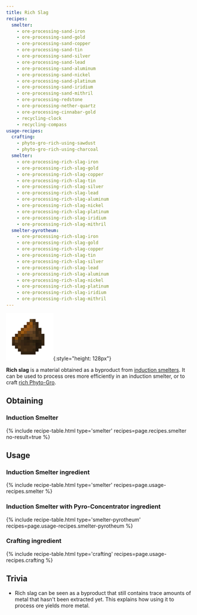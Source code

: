 ```yaml
---
title: Rich Slag
recipes:
  smelter:
    - ore-processing-sand-iron
    - ore-processing-sand-gold
    - ore-processing-sand-copper
    - ore-processing-sand-tin
    - ore-processing-sand-silver
    - ore-processing-sand-lead
    - ore-processing-sand-aluminum
    - ore-processing-sand-nickel
    - ore-processing-sand-platinum
    - ore-processing-sand-iridium
    - ore-processing-sand-mithril
    - ore-processing-redstone
    - ore-processing-nether-quartz
    - ore-processing-cinnabar-gold
    - recycling-clock
    - recycling-compass
usage-recipes:
  crafting:
    - phyto-gro-rich-using-sawdust
    - phyto-gro-rich-using-charcoal
  smelter:
    - ore-processing-rich-slag-iron
    - ore-processing-rich-slag-gold
    - ore-processing-rich-slag-copper
    - ore-processing-rich-slag-tin
    - ore-processing-rich-slag-silver
    - ore-processing-rich-slag-lead
    - ore-processing-rich-slag-aluminum
    - ore-processing-rich-slag-nickel
    - ore-processing-rich-slag-platinum
    - ore-processing-rich-slag-iridium
    - ore-processing-rich-slag-mithril
  smelter-pyrotheum:
    - ore-processing-rich-slag-iron
    - ore-processing-rich-slag-gold
    - ore-processing-rich-slag-copper
    - ore-processing-rich-slag-tin
    - ore-processing-rich-slag-silver
    - ore-processing-rich-slag-lead
    - ore-processing-rich-slag-aluminum
    - ore-processing-rich-slag-nickel
    - ore-processing-rich-slag-platinum
    - ore-processing-rich-slag-iridium
    - ore-processing-rich-slag-mithril
---
```


![Rich slag](/assets/images/thermal-foundation/slag-rich.png){:style="height: 128px"}


**Rich slag** is a material obtained as a byproduct from [induction
smelters](/docs/thermal-expansion/machines/induction-smelter/). It can be used
to process ores more efficiently in an induction smelter, or to craft [rich
Phyto-Gro](/docs/thermal-foundation/items/materials/other/rich-phyto-gro/).


Obtaining
---------

### Induction Smelter
{% include recipe-table.html type='smelter' recipes=page.recipes.smelter no-result=true %}


Usage
-----

### Induction Smelter ingredient
{% include recipe-table.html type='smelter' recipes=page.usage-recipes.smelter %}

### Induction Smelter with Pyro-Concentrator ingredient
{% include recipe-table.html type='smelter-pyrotheum' recipes=page.usage-recipes.smelter-pyrotheum %}

### Crafting ingredient
{% include recipe-table.html type='crafting' recipes=page.usage-recipes.crafting %}


Trivia
------

* Rich slag can be seen as a byproduct that still contains trace amounts of
  metal that hasn't been extracted yet. This explains how using it to process
  ore yields more metal.
